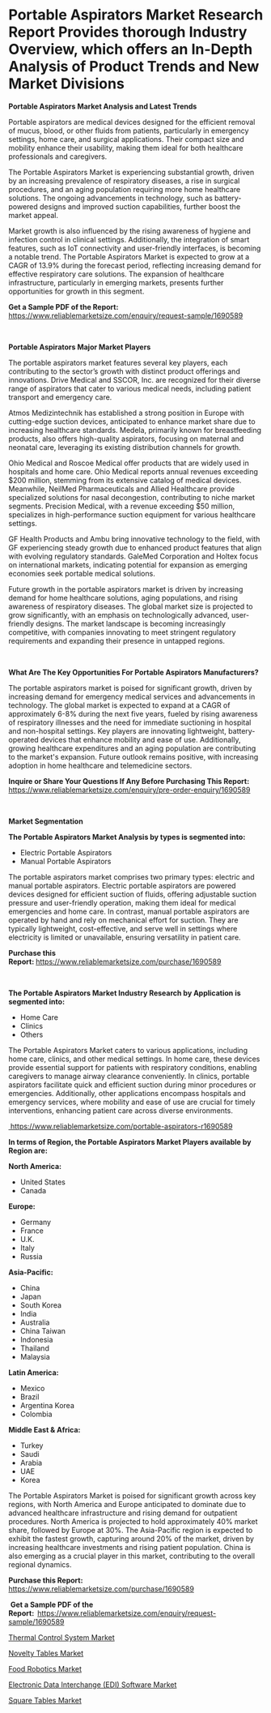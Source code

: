 <p><h1>Portable Aspirators Market Research Report Provides thorough Industry Overview, which offers an In-Depth Analysis of Product Trends and New Market Divisions</h1></p><p><strong>Portable Aspirators Market Analysis and Latest Trends</strong></p>
<p><p>Portable aspirators are medical devices designed for the efficient removal of mucus, blood, or other fluids from patients, particularly in emergency settings, home care, and surgical applications. Their compact size and mobility enhance their usability, making them ideal for both healthcare professionals and caregivers. </p><p>The Portable Aspirators Market is experiencing substantial growth, driven by an increasing prevalence of respiratory diseases, a rise in surgical procedures, and an aging population requiring more home healthcare solutions. The ongoing advancements in technology, such as battery-powered designs and improved suction capabilities, further boost the market appeal. </p><p>Market growth is also influenced by the rising awareness of hygiene and infection control in clinical settings. Additionally, the integration of smart features, such as IoT connectivity and user-friendly interfaces, is becoming a notable trend. The Portable Aspirators Market is expected to grow at a CAGR of 13.9% during the forecast period, reflecting increasing demand for effective respiratory care solutions. The expansion of healthcare infrastructure, particularly in emerging markets, presents further opportunities for growth in this segment.</p></p>
<p><strong>Get a Sample PDF of the Report:&nbsp;</strong> <a href="https://www.reliablemarketsize.com/enquiry/request-sample/1690589?utm_campaign=1413&utm_medium=2&utm_source=Github&utm_content=ia&utm_term=17102024&utm_id=portable-aspirators">https://www.reliablemarketsize.com/enquiry/request-sample/1690589</a></p>
<p>&nbsp;</p>
<p><strong>Portable Aspirators Major Market Players</strong></p>
<p><p>The portable aspirators market features several key players, each contributing to the sector’s growth with distinct product offerings and innovations. Drive Medical and SSCOR, Inc. are recognized for their diverse range of aspirators that cater to various medical needs, including patient transport and emergency care.</p><p>Atmos Medizintechnik has established a strong position in Europe with cutting-edge suction devices, anticipated to enhance market share due to increasing healthcare standards. Medela, primarily known for breastfeeding products, also offers high-quality aspirators, focusing on maternal and neonatal care, leveraging its existing distribution channels for growth.</p><p>Ohio Medical and Roscoe Medical offer products that are widely used in hospitals and home care. Ohio Medical reports annual revenues exceeding $200 million, stemming from its extensive catalog of medical devices. Meanwhile, NeilMed Pharmaceuticals and Allied Healthcare provide specialized solutions for nasal decongestion, contributing to niche market segments. Precision Medical, with a revenue exceeding $50 million, specializes in high-performance suction equipment for various healthcare settings.</p><p>GF Health Products and Ambu bring innovative technology to the field, with GF experiencing steady growth due to enhanced product features that align with evolving regulatory standards. GaleMed Corporation and Holtex focus on international markets, indicating potential for expansion as emerging economies seek portable medical solutions.</p><p>Future growth in the portable aspirators market is driven by increasing demand for home healthcare solutions, aging populations, and rising awareness of respiratory diseases. The global market size is projected to grow significantly, with an emphasis on technologically advanced, user-friendly designs. The market landscape is becoming increasingly competitive, with companies innovating to meet stringent regulatory requirements and expanding their presence in untapped regions.</p></p>
<p>&nbsp;</p>
<p><strong>What Are The Key Opportunities For Portable Aspirators Manufacturers?</strong></p>
<p><p>The portable aspirators market is poised for significant growth, driven by increasing demand for emergency medical services and advancements in technology. The global market is expected to expand at a CAGR of approximately 6-8% during the next five years, fueled by rising awareness of respiratory illnesses and the need for immediate suctioning in hospital and non-hospital settings. Key players are innovating lightweight, battery-operated devices that enhance mobility and ease of use. Additionally, growing healthcare expenditures and an aging population are contributing to the market's expansion. Future outlook remains positive, with increasing adoption in home healthcare and telemedicine sectors.</p></p>
<p><strong>Inquire or Share Your Questions If Any Before Purchasing This Report:</strong> <a href="https://www.reliablemarketsize.com/enquiry/pre-order-enquiry/1690589?utm_campaign=1413&utm_medium=2&utm_source=Github&utm_content=ia&utm_term=17102024&utm_id=portable-aspirators">https://www.reliablemarketsize.com/enquiry/pre-order-enquiry/1690589</a></p>
<p>&nbsp;</p>
<p><strong>Market Segmentation</strong></p>
<p><strong>The Portable Aspirators Market Analysis by types is segmented into:</strong></p>
<p><ul><li>Electric Portable Aspirators</li><li>Manual Portable Aspirators</li></ul></p>
<p><p>The portable aspirators market comprises two primary types: electric and manual portable aspirators. Electric portable aspirators are powered devices designed for efficient suction of fluids, offering adjustable suction pressure and user-friendly operation, making them ideal for medical emergencies and home care. In contrast, manual portable aspirators are operated by hand and rely on mechanical effort for suction. They are typically lightweight, cost-effective, and serve well in settings where electricity is limited or unavailable, ensuring versatility in patient care.</p></p>
<p><strong>Purchase this Report:&nbsp;</strong><a href="https://www.reliablemarketsize.com/purchase/1690589?utm_campaign=1413&utm_medium=2&utm_source=Github&utm_content=ia&utm_term=17102024&utm_id=portable-aspirators">https://www.reliablemarketsize.com/purchase/1690589</a></p>
<p>&nbsp;</p>
<p><strong>The Portable Aspirators Market Industry Research by Application is segmented into:</strong></p>
<p><ul><li>Home Care</li><li>Clinics</li><li>Others</li></ul></p>
<p><p>The Portable Aspirators Market caters to various applications, including home care, clinics, and other medical settings. In home care, these devices provide essential support for patients with respiratory conditions, enabling caregivers to manage airway clearance conveniently. In clinics, portable aspirators facilitate quick and efficient suction during minor procedures or emergencies. Additionally, other applications encompass hospitals and emergency services, where mobility and ease of use are crucial for timely interventions, enhancing patient care across diverse environments.</p></p>
<p><a href="https://www.reliablemarketsize.com/portable-aspirators-r1690589?utm_campaign=1413&utm_medium=2&utm_source=Github&utm_content=ia&utm_term=17102024&utm_id=portable-aspirators">&nbsp;https://www.reliablemarketsize.com/portable-aspirators-r1690589</a></p>
<p><strong>In terms of Region, the Portable Aspirators Market Players available by Region are:</strong></p>
<p>
    <p> <strong> North America: </strong>
        <ul>
            <li>United States</li>
            <li>Canada</li>
        </ul>
        </p> 
    <p> <strong> Europe: </strong>
        <ul>
            <li>Germany</li>
            <li>France</li>
            <li>U.K.</li>
            <li>Italy</li>
            <li>Russia</li>
        </ul>
        </p> 
    <p> <strong> Asia-Pacific: </strong>
        <ul>
            <li>China</li>
            <li>Japan</li>
            <li>South Korea</li>
            <li>India</li>
            <li>Australia</li>
            <li>China Taiwan</li>
            <li>Indonesia</li>
            <li>Thailand</li>
            <li>Malaysia</li>
        </ul>
        </p> 
    <p> <strong> Latin America: </strong>
        <ul>
            <li>Mexico</li>
            <li>Brazil</li>
            <li>Argentina Korea</li>
            <li>Colombia</li>
        </ul>
        </p> 
    <p> <strong> Middle East & Africa: </strong>
        <ul>
            <li>Turkey</li>
            <li>Saudi</li>
            <li>Arabia</li>
            <li>UAE</li>
            <li>Korea</li>
        </ul>
    </p>
    </p>
<p><p>The Portable Aspirators Market is poised for significant growth across key regions, with North America and Europe anticipated to dominate due to advanced healthcare infrastructure and rising demand for outpatient procedures. North America is projected to hold approximately 40% market share, followed by Europe at 30%. The Asia-Pacific region is expected to exhibit the fastest growth, capturing around 20% of the market, driven by increasing healthcare investments and rising patient population. China is also emerging as a crucial player in this market, contributing to the overall regional dynamics.</p></p>
<p><strong>Purchase this Report: </strong><a href="https://www.reliablemarketsize.com/purchase/1690589?utm_campaign=1413&utm_medium=2&utm_source=Github&utm_content=ia&utm_term=17102024&utm_id=portable-aspirators">https://www.reliablemarketsize.com/purchase/1690589</a></p>
<p>&nbsp;<strong>Get a Sample PDF of the Report:&nbsp;&nbsp;</strong><a href="https://www.reliablemarketsize.com/enquiry/request-sample/1690589?utm_campaign=1413&utm_medium=2&utm_source=Github&utm_content=ia&utm_term=17102024&utm_id=portable-aspirators">https://www.reliablemarketsize.com/enquiry/request-sample/1690589</a></p>
<p><strong></strong></p>
<p><p><a href="https://issuu.com/reportprime-2/docs/thermal-control-system-market-size-_6f95f4e73e4e0a?utm_campaign=1413&utm_medium=2&utm_source=Github&utm_content=ia&utm_term=17102024&utm_id=portable-aspirators">Thermal Control System Market</a></p><p><a href="https://www.linkedin.com/pulse/market-forecasting-change-global-novelty-tables-dynamics-2omgf?utm_campaign=1413&utm_medium=2&utm_source=Github&utm_content=ia&utm_term=17102024&utm_id=portable-aspirators">Novelty Tables Market</a></p><p><a href="https://issuu.com/reportprime-2/docs/food-robotics-market-size-2030.pptx_d7750d216b9faf?utm_campaign=1413&utm_medium=2&utm_source=Github&utm_content=ia&utm_term=17102024&utm_id=portable-aspirators">Food Robotics Market</a></p><p><a href="https://github.com/ChiragRP21/Market-Research-Report-List-6/blob/main/electronic-data-interchange-edi-software-market.md?utm_campaign=1413&utm_medium=2&utm_source=Github&utm_content=ia&utm_term=17102024&utm_id=portable-aspirators">Electronic Data Interchange (EDI) Software Market</a></p><p><a href="https://www.linkedin.com/pulse/square-tables-landscape-product-spectrum-market-trajectories-fonrf?utm_campaign=1413&utm_medium=2&utm_source=Github&utm_content=ia&utm_term=17102024&utm_id=portable-aspirators">Square Tables Market</a></p></p>